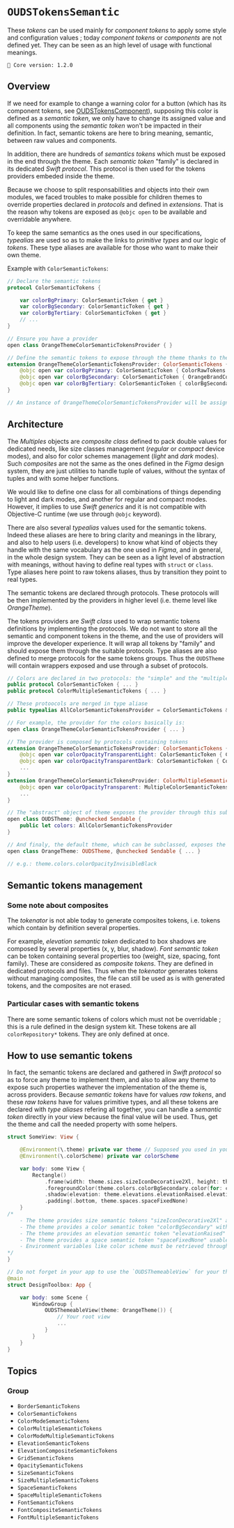 # ``OUDSTokensSemantic``

These _tokens_ can be used mainly for _component tokens_ to apply some style and configuration values ; today _component tokens_ or _components_ are not defined yet.
They can be seen as an high level of usage with functional meanings.

<!-- NOTE: Do not forget to update tokens version -->
```
🧱 Core version: 1.2.0
```

## Overview

If we need for example to change a warning color for a button (which has its component tokens, see [OUDSTokensComponent](https://ios.unified-design-system.orange.com/documentation/oudstokenscomponent/)), supposing this color is defined as a _semantic token_, we only have to change its assigned value and all components using the _semantic token_ won't be impacted in their definition. In fact, semantic tokens are here to bring meaning, semantic, between raw values and components.

In addition, there are hundreds of _semantics tokens_ which must be exposed in the end through the theme. Each _semantic token_ "family" is declared in its dedicated _Swift protocol_. This protocol is then used for the tokens providers embeded inside the theme.

Because we choose to split responsabilities and objects into their own modules, we faced troubles to make possible for children themes to override properties declared in _protocols_ and defined in _extensions_.
That is the reason why tokens are exposed as `@objc open` to be available and overridable anywhere. 

To keep the same semantics as the ones used in our specifications, _typealias_ are used so as to make the links to _primitive types_ and our logic of _tokens_. These type aliases are available for those who want to make their own theme.

Example with ``ColorSemanticTokens``:

```swift
// Declare the semantic tokens
protocol ColorSemanticTokens {

    var colorBgPrimary: ColorSemanticToken { get }
    var colorBgSecondary: ColorSemanticToken { get }
    var colorBgTertiary: ColorSemanticToken { get }
    // ...
}

// Ensure you have a provider
open class OrangeThemeColorSemanticTokensProvider { }

// Define the semantic tokens to expose through the theme thanks to the provider
extension OrangeThemeColorSemanticTokensProvider: ColorSemanticTokens {
    @objc open var colorBgPrimary: ColorSemanticToken { ColorRawTokens.colorFunctionalWhite }
    @objc open var colorBgSecondary: ColorSemanticToken { OrangeBrandColorRawTokens.colorOrange200 }
    @objc open var colorBgTertiary: ColorSemanticToken { colorBgSecondary }
}

// An instance of OrangeThemeColorSemanticTokensProvider will be assigned to OUDSTheme as AllColorSemanticTokensProvider
```

## Architecture

The *Multiples* objects are _composite class_ defined to pack double values for dedicated needs, like size classes management (_regular_ or _compact_ device modes), and also for color schemes management (_light_ and _dark_ modes).
Such *composites* are not the same as the ones defined in the *Figma* design system, they are just utilities to handle tuple of values, without the syntax of tuples and with some helper functions.

We would like to define one class for all combinations of things depending to light and dark modes, and another for regular and compact modes. However, it implies to use _Swift generics_ and it is not compatible with Objective-C runtime (we use through `@objc` keyword).

There are also several *typealias* values used for the semantic tokens.
Indeed these aliases are here to bring clarity and meanings in the library, and also to help users (i.e. developers) to know what kind of objects they handle with the same vocabulary as the one used in *Figma*, and in general, in the whole design system. They can be seen as a light level of abstraction with meanings, without having to define real types with `struct` or `class`.
Type aliases here point to raw tokens aliases, thus by transition they point to real types.

The semantic tokens are declared through protocols. These protocols will be then implemented by the providers in higher level (i.e. theme level like *OrangeTheme*).

The tokens providers are _Swift class_ used to wrap semantic tokens definitions by implementing the protocols. We do not want to store all the semantic and component tokens in the theme, and the use of providers will improve the developer experience. It will wrap all tokens by "family" and should expose them through the suitable protocols.
Type aliases are also defined to merge protocols for the same tokens groups. Thus the `OUDSTheme` will contain wrappers exposed and use through a subset of protocols.

```swift
// Colors are declared in two protocols: the "simple" and the "multiple"
public protocol ColorSemanticToken { ... }
public protocol ColorMultipleSemanticTokens { ... }

// These protoocols are merged in type aliase
public typealias AllColorSemanticTokensProvider = ColorSemanticTokens & ColorMultipleSemanticTokens

// For example, the provider for the colors basically is:
open class OrangeThemeColorSemanticTokensProvider { ... }

// The provider is composed by protocols containing tokens
extension OrangeThemeColorSemanticTokensProvider: ColorSemanticTokens {
    @objc open var colorOpacityTransparentLight: ColorSemanticToken { ColorRawTokens.colorOpacityBlack0 }
    @objc open var colorOpacityTransparentDark: ColorSemanticToken { ColorRawTokens.colorOpacityWhite0 }
    ...
}
extension OrangeThemeColorSemanticTokensProvider: ColorMultipleSemanticTokens {
    @objc open var colorOpacityTransparent: MultipleColorSemanticTokens { MultipleColorSemanticTokens(light: colorOpacityTransparentLight, dark: colorOpacityTransparentDark) }
    ...
}

// The "abstract" object of theme exposes the provider through this subset of protocols
open class OUDSTheme: @unchecked Sendable {
    public let colors: AllColorSemanticTokensProvider
}

// And finaly, the default theme, which can be subclassed, exposes the tokens through the provider
open class OrangeTheme: OUDSTheme, @unchecked Sendable { ... }

// e.g.: theme.colors.colorOpacityInvisibleBlack
```

## Semantic tokens management

### Some note about composites

The *tokenator* is not able today to generate composites tokens, i.e. tokens which contain by definition several properties.

For example, *elevation semantic token* dedicated to box shadows are composed by several properties (x, y, blur, shadow).
*Font semantic token* can be token containing several properties too (weight, size, spacing, font family).
These are considered as *composite tokens*. They are defined in dedicated protocols and files.
Thus when the *tokenator* generates tokens without managing composites, the file can still be used as is with generated tokens, and the composites are not erased.

### Particular cases with semantic tokens

There are some semantic tokens of colors which must not be overridable ; this is a rule defined in the design system kit. These tokens are all `colorRepository*` tokens. They are only defined at once.

## How to use semantic tokens

In fact, the semantic tokens are declared and gathered in _Swift protocol_ so as to force any theme to implement them, and also to allow any theme to expose such properties wathever the implementation of the theme is, across providers.
Because *semantic tokens* have for values *raw tokens*, and these *raw tokens* have for values primitive types, and all these tokens are declared with *type aliases* refering all together, you can handle a *semantic token* directly in your view because the final value will be used.
Thus, get the theme and call the needed property with some helpers.

```swift
struct SomeView: View {

    @Environment(\.theme) private var theme // Supposed you used in your root view the `OUDSThemeableView` to register the theme
    @Environment(\.colorScheme) private var colorScheme

    var body: some View {
        Rectangle()
            .frame(width: theme.sizes.sizeIconDecorative2Xl, height: theme.sizes.sizeIconDecorativeXl)
            .foregroundColor(theme.colors.colorBgSecondary.color(for: colorScheme))
            .shadow(elevation: theme.elevations.elevationRaised.elevation(for: colorScheme))
            .padding(.bottom, theme.spaces.spaceFixedNone)
    }
/*
    - The theme provides size semantic tokens "sizeIconDecorative2Xl" and "sizeIconDecorativeXl"
    - The theme provides a color semantic token "colorBgSecondary" with values for light and dark scheme, and you can use the color(for:) helper
    - The theme provides an elevation semantic token "elevationRaised" with values for compact and regualr size classes, and you can use the elevation(for:) helper
    - The theme provides a space semantic token "spaceFixedNone" usable as is
    - Environment variables like color scheme must be retrieved through View, and then given to theme
*/
}

// Do not forget in your app to use the `OUDSThemeableView` for your theme, e.g. `OrangeTheme`
@main
struct DesignToolbox: App {

    var body: some Scene {
        WindowGroup {
            OUDSThemeableView(theme: OrangeTheme()) {
                // Your root view
                ...
            }
        }
    }
}
```

## Topics

### Group

- ``BorderSemanticTokens``
- ``ColorSemanticTokens``
- ``ColorModeSemanticTokens``
- ``ColorMultipleSemanticTokens``
- ``ColorModeMultipleSemanticTokens``
- ``ElevationSemanticTokens``
- ``ElevationCompositeSemanticTokens``
- ``GridSemanticTokens``
- ``OpacitySemanticTokens``
- ``SizeSemanticTokens``
- ``SizeMultipleSemanticTokens``
- ``SpaceSemanticTokens``
- ``SpaceMultipleSemanticTokens``
- ``FontSemanticTokens``
- ``FontCompositeSemanticTokens``
- ``FontMultipleSemanticTokens``
